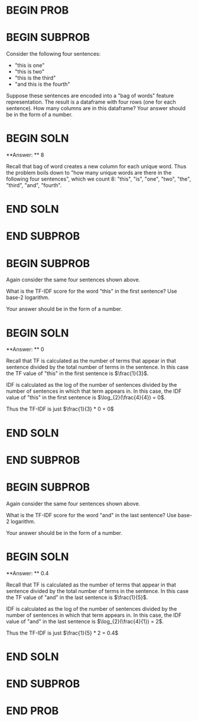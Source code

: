 # BEGIN PROB

# BEGIN SUBPROB
Consider the following four sentences:

 - "this is one"
 - "this is two"
 - "this is the third"
 - "and this is the fourth"

Suppose these sentences are encoded into a "bag of words" feature representation. The result is a dataframe with four rows (one for each sentence). How many columns are in this dataframe? Your answer should be in the form of a number.

# BEGIN SOLN
**Answer: ** 8

Recall that bag of word creates a new column for each unique word. Thus the problem boils down to "how many unique words are there in the following four sentences", which we count 8: "this", "is", "one", "two", "the", "third", "and", "fourth".

# END SOLN

# END SUBPROB

# BEGIN SUBPROB
Again consider the same four sentences shown above.

What is the TF-IDF score for the word "this" in the first sentence? Use base-2 logarithm.

Your answer should be in the form of a number.

# BEGIN SOLN
**Answer: ** 0

Recall that TF is calculated as the number of terms that appear in that sentence divided by the total number of terms in the sentence. In this case the TF value of "this" in the first sentence is $\frac{1}{3}$.

IDF is calculated as the log of the number of sentences divided by the number of sentences in which that term appears in. In this case, the IDF value of "this" in the first sentence is $\log_{2}(\frac{4}{4}) = 0$.

Thus the TF-IDF is just $\frac{1}{3} * 0 = 0$

# END SOLN

# END SUBPROB

# BEGIN SUBPROB

Again consider the same four sentences shown above.

What is the TF-IDF score for the word "and" in the last sentence? Use base-2 logarithm.

Your answer should be in the form of a number.

# BEGIN SOLN
**Answer: ** 0.4

Recall that TF is calculated as the number of terms that appear in that sentence divided by the total number of terms in the sentence. In this case the TF value of "and" in the last sentence is $\frac{1}{5}$.

IDF is calculated as the log of the number of sentences divided by the number of sentences in which that term appears in. In this case, the IDF value of "and" in the last sentence is $\log_{2}(\frac{4}{1}) = 2$.

Thus the TF-IDF is just $\frac{1}{5} * 2 = 0.4$

# END SOLN

# END SUBPROB

# END PROB